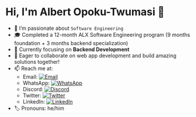 # Hi, I'm Albert Opoku-Twumasi 👋
- 👀 I’m passionate about `Software Engineering`
- 🎓 Completed a 12-month ALX Software Engineering program (9 months foundation + 3 months backend specialization)
- 🌱 Currently focusing on **Backend Development**
- 💞️ Eager to collaborate on web app development and build amazing solutions together!
- 📫 Reach me at:
  - Email: [![Email](https://img.shields.io/badge/Email-D14836?style=for-the-badge&logo=gmail&logoColor=white)](mailto:aotwum.at@outlook.com)
  - WhatsApp: [![WhatsApp](https://img.shields.io/badge/WhatsApp-25D366?style=for-the-badge&logo=whatsapp&logoColor=white)](https://wa.me/233501378473)
  - Discord: [![Discord](https://img.shields.io/badge/Discord-7289DA?style=for-the-badge&logo=discord&logoColor=white)](https://discord.com/users/1116822197038755951)
  - Twitter: [![Twitter](https://img.shields.io/badge/Twitter-1DA1F2?style=for-the-badge&logo=twitter&logoColor=white)](https://twitter.com/Albert_O_T)
  - LinkedIn: [![LinkedIn](https://img.shields.io/badge/LinkedIn-0A66C2?style=for-the-badge&logo=linkedin&logoColor=white)](https://www.linkedin.com/in/albert-opoku-twumasi-a4694b280/)
- 🏷️ Pronouns: he/him

<!---
oRocket/oRocket is a ✨ special ✨ repository because its `README.md` (this file) appears on your GitHub profile.
You can click the Preview link to take a look at your changes.
--->
